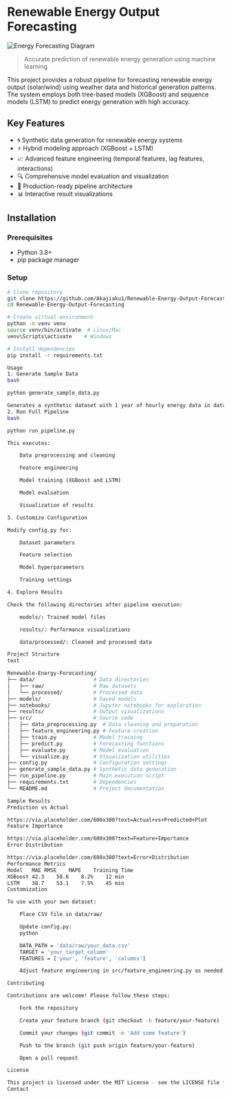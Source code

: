 # Renewable Energy Output Forecasting

![Energy Forecasting Diagram](https://via.placeholder.com/800x400?text=Renewable+Energy+Forecasting+Workflow)
> Accurate prediction of renewable energy generation using machine learning

This project provides a robust pipeline for forecasting renewable energy output (solar/wind) using weather data and historical generation patterns. The system employs both tree-based models (XGBoost) and sequence models (LSTM) to predict energy generation with high accuracy.

## Key Features
- 🌀 Synthetic data generation for renewable energy systems
- ⚡ Hybrid modeling approach (XGBoost + LSTM)
- 📈 Advanced feature engineering (temporal features, lag features, interactions)
- 🔍 Comprehensive model evaluation and visualization
- 🚀 Production-ready pipeline architecture
- 📊 Interactive result visualizations

## Installation

### Prerequisites
- Python 3.8+
- pip package manager

### Setup
```bash
# Clone repository
git clone https://github.com/Akajiaku1/Renewable-Energy-Output-Forecasting.git
cd Renewable-Energy-Output-Forecasting

# Create virtual environment
python -m venv venv
source venv/bin/activate  # Linux/Mac
venv\Scripts\activate    # Windows

# Install dependencies
pip install -r requirements.txt

Usage
1. Generate Sample Data
bash

python generate_sample_data.py

Generates a synthetic dataset with 1 year of hourly energy data in data/raw/energy_data.csv
2. Run Full Pipeline
bash

python run_pipeline.py

This executes:

    Data preprocessing and cleaning

    Feature engineering

    Model training (XGBoost and LSTM)

    Model evaluation

    Visualization of results

3. Customize Configuration

Modify config.py for:

    Dataset parameters

    Feature selection

    Model hyperparameters

    Training settings

4. Explore Results

Check the following directories after pipeline execution:

    models/: Trained model files

    results/: Performance visualizations

    data/processed/: Cleaned and processed data

Project Structure
text

Renewable-Energy-Forecasting/
├── data/                   # Data directories
│   ├── raw/                # Raw datasets
│   └── processed/          # Processed data
├── models/                 # Saved models
├── notebooks/              # Jupyter notebooks for exploration
├── results/                # Output visualizations
├── src/                    # Source code
│   ├── data_preprocessing.py  # Data cleaning and preparation
│   ├── feature_engineering.py # Feature creation
│   ├── train.py            # Model training
│   ├── predict.py          # Forecasting functions
│   ├── evaluate.py         # Model evaluation
│   └── visualize.py        # Visualization utilities
├── config.py               # Configuration settings
├── generate_sample_data.py # Synthetic data generation
├── run_pipeline.py         # Main execution script
├── requirements.txt        # Dependencies
└── README.md               # Project documentation

Sample Results
Prediction vs Actual

https://via.placeholder.com/600x300?text=Actual+vs+Predicted+Plot
Feature Importance

https://via.placeholder.com/600x300?text=Feature+Importance
Error Distribution

https://via.placeholder.com/600x300?text=Error+Distribution
Performance Metrics
Model	MAE	RMSE	MAPE	Training Time
XGBoost	42.3	58.6	8.2%	12 min
LSTM	38.7	53.1	7.5%	45 min
Customization

To use with your own dataset:

    Place CSV file in data/raw/

    Update config.py:
    python

    DATA_PATH = 'data/raw/your_data.csv'
    TARGET = 'your_target_column'
    FEATURES = ['your', 'feature', 'columns']

    Adjust feature engineering in src/feature_engineering.py as needed

Contributing

Contributions are welcome! Please follow these steps:

    Fork the repository

    Create your feature branch (git checkout -b feature/your-feature)

    Commit your changes (git commit -m 'Add some feature')

    Push to the branch (git push origin feature/your-feature)

    Open a pull request

License

This project is licensed under the MIT License - see the LICENSE file for details.
Contact
